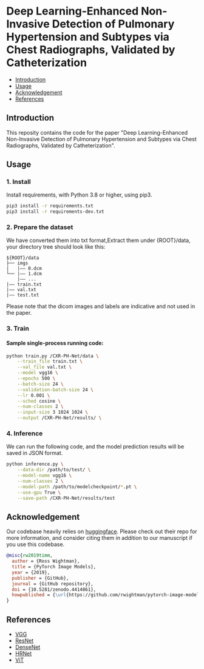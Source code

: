 # Deep Learning-Enhanced Non-Invasive Detection of Pulmonary Hypertension and Subtypes via Chest Radiographs, Validated by Catheterization

- [Introduction](#introduction)
- [Usage](#usage)
- [Acknowledgement](#acknowledgement)
- [References](#references)

## Introduction
This reposity contains the code for the paper "Deep Learning-Enhanced Non-Invasive Detection of Pulmonary Hypertension and Subtypes via Chest Radiographs, Validated by Catheterization".
## Usage
### 1. Install
Install requirements, with Python 3.8 or higher, using pip3.

```bash
pip3 install -r requirements.txt
pip3 install -r requirements-dev.txt
```

### 2. Prepare the dataset
We have converted them into txt format,Extract them under {ROOT}/data, your directory tree should look like this:

```
${ROOT}/data
├── imgs
|   |—— 0.dcm
└── |—— 1.dcm
    |—— ...   
|—— train.txt
|—— val.txt
|—— test.txt

```
Please note that the dicom images and labels are indicative and not used in the paper.

### 3. Train
#### Sample single-process running code:
```bash
python train.py /CXR-PH-Net/data \
    --train_file train.txt \
    --val_file val.txt \
    --model vgg16 \
    --epochs 500 \
    --batch-size 24 \
    --validation-batch-size 24 \
    --lr 0.001 \
    --sched cosine \
    --num-classes 2 \
    --input-size 3 1024 1024 \
    --output /CXR-PH-Net/results/ \
```
### 4. Inference
We can run the following code, and the model prediction results will be saved in JSON format.
```bash
python inference.py \
    --data-dir /path/to/test/ \
    --model-name vgg16 \
    --num-classes 2 \
    --model-path /path/to/modelcheckpoint/*.pt \
    --use-gpu True \
    --save-path /CXR-PH-Net/results/test
```


## Acknowledgement
Our codebase heavily relies on [huggingface](https://github.com/huggingface/pytorch-image-models). Please check out their repo for more information, and consider citing them in addition to our manuscript if you use this codebase.
```bibtex
@misc{rw2019timm,
  author = {Ross Wightman},
  title = {PyTorch Image Models},
  year = {2019},
  publisher = {GitHub},
  journal = {GitHub repository},
  doi = {10.5281/zenodo.4414861},
  howpublished = {\url{https://github.com/rwightman/pytorch-image-models}}
}
```
## References
- [VGG](https://arxiv.org/abs/1409.1556)
- [ResNet](https://arxiv.org/abs/1512.03385)
- [DenseNet](https://arxiv.org/abs/1608.06993)
- [HRNet](https://arxiv.org/abs/1908.07919)
- [ViT](https://arxiv.org/abs/2010.11929)